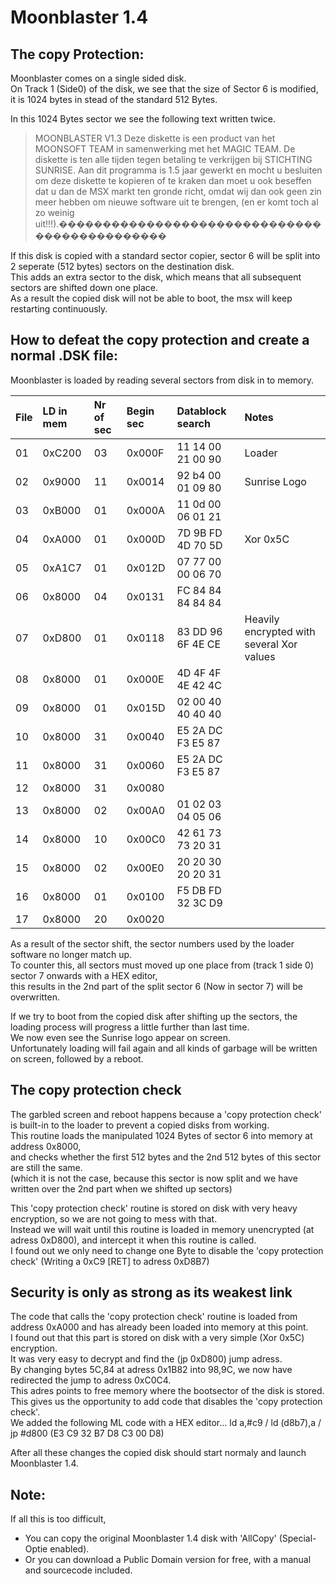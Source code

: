 # Moonblaster 1.4

## The copy Protection:

Moonblaster comes on a single sided disk.  
On Track 1 (Side0) of the disk, we see that the size of Sector 6 is modified, it is 1024 bytes in stead of the standard 512 Bytes.  

In this 1024 Bytes sector we see the following text written twice.  

> MOONBLASTER V1.3   Deze diskette is een product van het MOONSOFT TEAM in samenwerking met het MAGIC TEAM. De diskette is ten alle tijden tegen betaling te verkrijgen bij STICHTING SUNRISE. Aan dit programma is 1.5 jaar gewerkt en mocht u besluiten om deze diskette te kopieren of te kraken dan moet u ook beseffen dat u dan de MSX markt ten gronde richt, omdat wij dan ook geen zin meer hebben om nieuwe software uit te brengen, (en er komt toch al zo weinig uit!!!).���������������������������������������������  

If this disk is copied with a standard sector copier, sector 6 will be split into 2 seperate (512 bytes) sectors on the destination disk.  
This adds an extra sector to the disk, which means that all subsequent sectors are shifted down one place.  
As a result the copied disk will not be able to boot, the msx will keep restarting continuously.


## How to defeat the copy protection and create a normal .DSK file:

Moonblaster is loaded by reading several sectors from disk in to memory.

|File|LD in mem|Nr of sec|Begin sec|Datablock search|Notes|
| :------------ | :------------ | :------------ | :------------ | :------------ | :------------ |
|01|0xC200|03|0x000F|11 14 00 21 00 90|Loader
|02|	0x9000|11|0x0014|92 b4 00 01 09 80|Sunrise Logo|
|03|0xB000|01|0x000A|11 0d 00 06 01 21||
|04|0xA000|01|0x000D|7D 9B FD 4D 70 5D|Xor 0x5C|
|05|0xA1C7|01|0x012D|07 77 00 00 06 70||
|06|0x8000|04|0x0131|FC 84 84 84 84 84||
|07|0xD800|01|0x0118|83 DD 96 6F 4E CE|Heavily encrypted with several Xor values|
|08|0x8000|01|0x000E|4D 4F 4F 4E 42 4C||
|09|0x8000|01|0x015D|02 00 40 40 40 40||
|10|0x8000|31|0x0040|E5 2A DC F3 E5 87||
|11|0x8000|31|0x0060|E5 2A DC F3 E5 87||
|12|0x8000|31|0x0080|||
|13|0x8000|02|0x00A0|01 02 03 04 05 06||
|14|0x8000|10|0x00C0|42 61 73 73 20 31||
|15|0x8000|02|0x00E0|20 20 30 20 20 31||
|16|0x8000|01|0x0100|F5 DB FD 32 3C D9||
|17|0x8000|20|0x0020|||


As a result of the sector shift, the sector numbers used by the loader software no longer match up.  
To counter this, all sectors must moved up one place from (track 1 side 0) sector 7 onwards with a HEX editor,  
this results in the 2nd part of the split sector 6 (Now in sector 7) will be overwritten.  


If we try to boot from the copied disk after shifting up the sectors, the loading process will progress a little further than last time.  
We now even see the Sunrise logo appear on screen.  
Unfortunately loading will fail again and all kinds of garbage will be written on screen, followed by a reboot.  


## The copy protection check
The garbled screen and reboot happens because a 'copy protection check' is built-in to the loader to prevent a copied disks from working.  
This routine loads the manipulated 1024 Bytes of sector 6 into memory at address 0x8000,  
and checks whether the first 512 bytes and the 2nd 512 bytes of this sector are still the same.  
(which it is not the case, because this sector is now split and we have written over the 2nd part when we shifted up sectors)  


This 'copy protection check' routine is stored on disk with very heavy encryption, so we are not going to mess with that.  
Instead we will wait until this routine is loaded in memory unencrypted (at adress 0xD800), and intercept it when this routine is called.  
I found out we only need to change one Byte to disable the 'copy protection check' (Writing a 0xC9 [RET] to adress 0xD8B7)  


## Security is only as strong as its weakest link

The code that calls the 'copy protection check' routine is loaded from address 0xA000 and has already been loaded into memory at this point.  
I found out that this part is stored on disk with a very simple (Xor 0x5C) encryption.  
It was very easy to decrypt and find the (jp 0xD800) jump adress.  
By changing bytes 5C,84 at adress 0x1B82 into 98,9C, we now have redirected the jump to adress 0xC0C4.  
This adres points to free memory where the bootsector of the disk is stored.  
This gives us the opportunity to add code that disables the 'copy protection check'.  
We added the following ML code with a HEX editor... ld a,#c9 / ld (d8b7),a / jp #d800 (E3 C9 32 B7 D8 C3 00 D8)  


After all these changes the copied disk should start normaly and launch Moonblaster 1.4.  


## Note:
If all this is too difficult, 
- You can copy the original Moonblaster 1.4 disk with 'AllCopy' (Special-Optie enabled).  
- Or you can download a Public Domain version for free, with a manual and sourcecode included.  